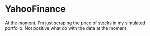 YahooFinance
============
At the moment, I'm just scraping the price of stocks in my simulated portfolio. Not positive what do with the data at the moment
